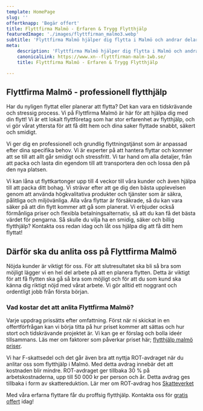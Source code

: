 ```yaml
---
template: HomePage
slug: ''
offertknapp: 'Begär offert'
title: Flyttfirma Malmö - Erfaren & Trygg Flytthjälp
featuredImage: './images/flyttfirman_malmo3.webp'
subtitle: 'Flyttfirma Malmö hjälper dig flytta i Malmö och andrar delar av Skåne! Kontakta oss för gratis offert idag! Kontakta oss via vårt formulär, telefon eller mail'
meta:
    description: 'Flyttfirma Malmö hjälper dig flytta i Malmö och andrar delar av Skåne! Kontakta oss via vårt formulär, telefon eller mail'
    canonicalLink: https://www.xn--flyttfirman-malm-1wb.se/
    title: Flyttfirma Malmö - Erfaren & Trygg Flytthjälp

---
```


## Flyttfirma Malmö - professionell flytthjälp

Har du nyligen flyttat eller planerar att flytta? Det kan vara en tidskrävande och stressig process. Vi på Flyttfirma Malmö är här för att hjälpa dig med din flytt! Vi är ett lokalt flyttföretag som har stor erfarenhet av flytthjälp, och vi gör vårat yttersta för att få ditt hem och dina saker flyttade snabbt, säkert och smidigt.  

Vi ger dig en professionell och grundlig flyttningstjänst som är anpassad efter dina specifika behov. Vi är experter på att hantera flyttar och kommer att se till att allt går smidigt och stressfritt. Vi tar hand om alla detaljer, från att packa och lasta din egendom till att transportera den och lossa den på den nya platsen.  

Vi kan låna ut flyttkartonger upp till 4 veckor till våra kunder och även hjälpa till att packa ditt bohag. Vi strävar efter att ge dig den bästa upplevelsen genom att använda högkvalitativa produkter och tjänster som är säkra, pålitliga och miljövänliga. Alla våra flyttar är försäkrade, så du kan vara säker på att din flytt kommer att gå som planerat. Vi erbjuder också förmånliga priser och flexibla betalningsalternativ, så att du kan få det bästa värdet för pengarna. Så skulle du vilja ha en smidig, säker och billig flytthjälp? Kontakta oss redan idag och låt oss hjälpa dig att få ditt hem flyttat!

## Därför ska du anlita oss på Flyttfirma Malmö
 
Nöjda kunder är viktigt för oss. För att slutresultatet ska bli så bra som möjligt lägger vi en hel del arbete på att en planera flytten. Detta är viktigt för att få flytten ska gå så bra som möjligt och för att du som kund ska känna dig riktigt nöjd med vårat arbete. Vi gör alltid ett noggrant och ordentligt jobb från första början. 


### Vad kostar det att anlita Flyttfirma Malmö?

Varje uppdrag prissätts efter omfattning. Först när ni skickat in en offertförfrågan kan vi börja titta på hur priset kommer att sättas och hur stort och tidskrävande projektet är. Vi kan ge er förslag och bolla ideér tillsammans. Läs mer om faktorer som påverkar priset här; [flytthjälp malmö priser](/priser).

Vi har F-skattsedel och det går även bra att nyttja ROT-avdraget när du anlitar oss som flytthjälp i Malmö. Med detta avdrag innebär det att kostnaden blir mindre. ROT-avdraget ger tillbaka 30 % på arbetskostnaderna, upp till 50 000 kr per person och år. Detta avdrag ges tillbaka i form av skattereduktion. Lär mer om ROT-avdrag hos [Skatteverket](https://www.skatteverket.se/foretag/skatterochavdrag/rotochrut/gerarbetetratttillrotavdrag.4.5c1163881590be297b5173bf.html)

Med våra erfarna flyttare får du proffsig flytthjälp.
Kontakta oss för [gratis offert](/offert) idag!

